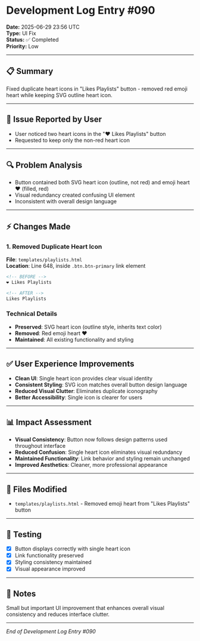 # Development Log Entry #090

**Date:** 2025-06-29 23:56 UTC  
**Type:** UI Fix  
**Status:** ✅ Completed  
**Priority:** Low  

---

## 📋 Summary

Fixed duplicate heart icons in "Likes Playlists" button - removed red emoji heart while keeping SVG outline heart icon.

---

## 🎯 Issue Reported by User

- User noticed two heart icons in the "❤️ Likes Playlists" button
- Requested to keep only the non-red heart icon

---

## 🔍 Problem Analysis

- Button contained both SVG heart icon (outline, not red) and emoji heart ❤️ (filled, red)
- Visual redundancy created confusing UI element
- Inconsistent with overall design language

---

## ⚡ Changes Made

### 1. Removed Duplicate Heart Icon

**File**: `templates/playlists.html`  
**Location**: Line 648, inside `.btn.btn-primary` link element

```html
<!-- BEFORE -->
❤️ Likes Playlists

<!-- AFTER -->
Likes Playlists
```

### Technical Details

- **Preserved**: SVG heart icon (outline style, inherits text color)
- **Removed**: Red emoji heart ❤️
- **Maintained**: All existing functionality and styling

---

## ✅ User Experience Improvements

- **Clean UI**: Single heart icon provides clear visual identity
- **Consistent Styling**: SVG icon matches overall button design language  
- **Reduced Visual Clutter**: Eliminates duplicate iconography
- **Better Accessibility**: Single icon is clearer for users

---

## 📊 Impact Assessment

- **Visual Consistency**: Button now follows design patterns used throughout interface
- **Reduced Confusion**: Single heart icon eliminates visual redundancy
- **Maintained Functionality**: Link behavior and styling remain unchanged
- **Improved Aesthetics**: Cleaner, more professional appearance

---

## 📁 Files Modified

- `templates/playlists.html` - Removed emoji heart from "Likes Playlists" button

---

## 🧪 Testing

- [x] Button displays correctly with single heart icon
- [x] Link functionality preserved
- [x] Styling consistency maintained
- [x] Visual appearance improved

---

## 📝 Notes

Small but important UI improvement that enhances overall visual consistency and reduces interface clutter.

---

*End of Development Log Entry #090* 